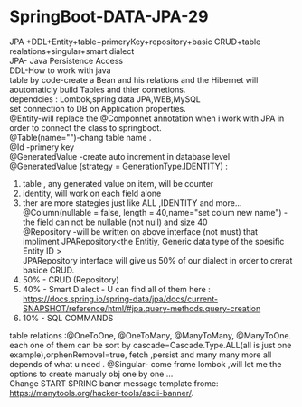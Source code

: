 # SpringBoot-DATA-JPA-29
JPA +DDL+Entity+table+primeryKey+repository+basic CRUD+table realations+singular+smart dialect </br>
JPA- Java Persistence Access</br>
DDL-How to work with java </br>
table by code-create a Bean and his relations and the Hibernet will aoutomaticly build Tables and thier connetions.<br/>
dependcies : Lombok,spring data JPA,WEB,MySQL</br>
 set connection to DB on Application properties.</br>
 @Entity-will replace the @Componnet annotation when i work with JPA in order to connect the class to springboot.</br>
 @Table(name="")-chang table name .</br>
@Id -primery key <br/>  @GeneratedValue -create auto increment in database level <br/>
@GeneratedValue (strategy = GenerationType.IDENTITY) : 
1. table , any generated value on item, will be counter<br/>
2. identity, will work on each field alone <br/>
3. ther are more stategies just like ALL ,IDENTITY and more...<br/>
@Column(nullable = false, length = 40,name="set colum new name") - the field can not be nullable (not null) and size 40 <br/>
@Repository -will be written on above interface (not must) that impliment JPARepository<the Entitiy, Generic data type of the spesific Entity ID ><br/>
JPARepository interface will give us 50% of our dialect in order to crerat basice CRUD.<br/>
1. 50% -  CRUD (Repository)
2. 40% - Smart Dialect - U can find all of them here : https://docs.spring.io/spring-data/jpa/docs/current-SNAPSHOT/reference/html/#jpa.query-methods.query-creation
3. 10% - SQL COMMANDS

table relations :@OneToOne, @OneToMany, @ManyToMany, @ManyToOne.<br/>
each one of them can be sort by cascade=Cascade.Type.ALL(all is just one example),orphenRemovel=true, fetch ,persist and many many more all depends of what u need .
@Singular- come frome lombok ,will let me the options to create manualy obj one by one ...<br/>
Change START SPRING baner message template frome: https://manytools.org/hacker-tools/ascii-banner/.












